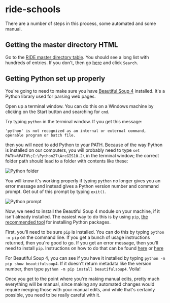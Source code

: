 # ride-schools

There are a number of steps in this process, some automated and some manual.


## Getting the master directory HTML

Go to the [RIDE master directory table](http://www2.ride.ri.gov/Applications/MasterDirectory/Organization_List.aspx). You should see a long list with hundreds of entries. If you don't, then go [here](http://www2.ride.ri.gov/Applications/MasterDirectory/) and click `Search`.



## Getting Python set up properly

You're going to need to make sure you have [Beautiful Soup 4](http://www.crummy.com/software/BeautifulSoup/bs4/doc/) installed. It's a Python library used for parsing web pages.

Open up a terminal window. You can do this on a Windows machine by clicking on the Start button and searching for `cmd`.

Try typing `python` in the terminal window. If you get this message:

```
'python' is not recognized as an internal or external command, operable program or batch file.
```

then you will need to add Python to your PATH. Because of the way Python is installed on our computers, you will probably need to type `set PATH=%PATH%;C:\Python27\ArcGIS10.2\` in the terminal window; the correct folder path should lead to a folder with contents like these:

![Python folder](/images/python_folder.png)

You will know it's working properly if typing `python` no longer gives you an error message and instead gives a Python version number and command prompt. Get out of this prompt by typing `exit()`.

![Python prompt](/images/python_prompt.png)

Now, we need to install the Beautiful Soup 4 module on your machine, if it isn't already installed. The easiest way to do this is by using `pip`, [the recommended tool](https://pypi.python.org/pypi/pip) for installing Python packages.

First, you'll need to be sure `pip` is installed. You can do this by typing `python -m pip` on the command line. If you get a bunch of usage instructions returned, then you're good to go. If you get an error message, then you'll need to install `pip`. Instructions on how to do that can be found [here](https://pip.pypa.io/en/stable/installing/) or [here](http://stackoverflow.com/questions/4750806/how-do-i-install-pip-on-windows/12476379#12476379)

For Beautiful Soup 4, you can see if you have it installed by typing `python -m pip show beautifulsoup4`. If it doesn't return metadata like the version number, then type `python -m pip install beautifulsoup4`. Voila!






Once you get to the point where you're making manual edits, pretty much everything will be manual, since making any automated changes would require merging those with your manual edits, and while that's certainly possible, you need to be really careful with it.
